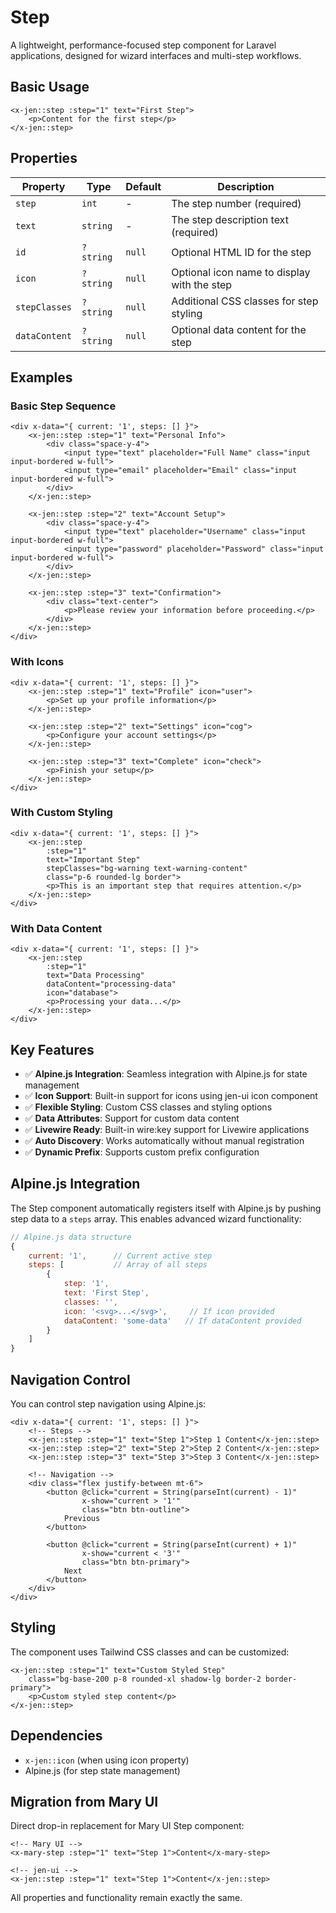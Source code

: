 # Step

A lightweight, performance-focused step component for Laravel applications, designed for wizard interfaces and multi-step workflows.

## Basic Usage

```blade
<x-jen::step :step="1" text="First Step">
    <p>Content for the first step</p>
</x-jen::step>
```

## Properties

| Property      | Type      | Default | Description                                 |
| ------------- | --------- | ------- | ------------------------------------------- |
| `step`        | `int`     | -       | The step number (required)                  |
| `text`        | `string`  | -       | The step description text (required)        |
| `id`          | `?string` | `null`  | Optional HTML ID for the step               |
| `icon`        | `?string` | `null`  | Optional icon name to display with the step |
| `stepClasses` | `?string` | `null`  | Additional CSS classes for step styling     |
| `dataContent` | `?string` | `null`  | Optional data content for the step          |

## Examples

### Basic Step Sequence

```blade
<div x-data="{ current: '1', steps: [] }">
    <x-jen::step :step="1" text="Personal Info">
        <div class="space-y-4">
            <input type="text" placeholder="Full Name" class="input input-bordered w-full">
            <input type="email" placeholder="Email" class="input input-bordered w-full">
        </div>
    </x-jen::step>

    <x-jen::step :step="2" text="Account Setup">
        <div class="space-y-4">
            <input type="text" placeholder="Username" class="input input-bordered w-full">
            <input type="password" placeholder="Password" class="input input-bordered w-full">
        </div>
    </x-jen::step>

    <x-jen::step :step="3" text="Confirmation">
        <div class="text-center">
            <p>Please review your information before proceeding.</p>
        </div>
    </x-jen::step>
</div>
```

### With Icons

```blade
<div x-data="{ current: '1', steps: [] }">
    <x-jen::step :step="1" text="Profile" icon="user">
        <p>Set up your profile information</p>
    </x-jen::step>

    <x-jen::step :step="2" text="Settings" icon="cog">
        <p>Configure your account settings</p>
    </x-jen::step>

    <x-jen::step :step="3" text="Complete" icon="check">
        <p>Finish your setup</p>
    </x-jen::step>
</div>
```

### With Custom Styling

```blade
<div x-data="{ current: '1', steps: [] }">
    <x-jen::step
        :step="1"
        text="Important Step"
        stepClasses="bg-warning text-warning-content"
        class="p-6 rounded-lg border">
        <p>This is an important step that requires attention.</p>
    </x-jen::step>
</div>
```

### With Data Content

```blade
<div x-data="{ current: '1', steps: [] }">
    <x-jen::step
        :step="1"
        text="Data Processing"
        dataContent="processing-data"
        icon="database">
        <p>Processing your data...</p>
    </x-jen::step>
</div>
```

## Key Features

-   ✅ **Alpine.js Integration**: Seamless integration with Alpine.js for state management
-   ✅ **Icon Support**: Built-in support for icons using jen-ui icon component
-   ✅ **Flexible Styling**: Custom CSS classes and styling options
-   ✅ **Data Attributes**: Support for custom data content
-   ✅ **Livewire Ready**: Built-in wire:key support for Livewire applications
-   ✅ **Auto Discovery**: Works automatically without manual registration
-   ✅ **Dynamic Prefix**: Supports custom prefix configuration

## Alpine.js Integration

The Step component automatically registers itself with Alpine.js by pushing step data to a `steps` array. This enables advanced wizard functionality:

```javascript
// Alpine.js data structure
{
    current: '1',      // Current active step
    steps: [           // Array of all steps
        {
            step: '1',
            text: 'First Step',
            classes: '',
            icon: '<svg>...</svg>',     // If icon provided
            dataContent: 'some-data'   // If dataContent provided
        }
    ]
}
```

## Navigation Control

You can control step navigation using Alpine.js:

```blade
<div x-data="{ current: '1', steps: [] }">
    <!-- Steps -->
    <x-jen::step :step="1" text="Step 1">Step 1 Content</x-jen::step>
    <x-jen::step :step="2" text="Step 2">Step 2 Content</x-jen::step>
    <x-jen::step :step="3" text="Step 3">Step 3 Content</x-jen::step>

    <!-- Navigation -->
    <div class="flex justify-between mt-6">
        <button @click="current = String(parseInt(current) - 1)"
                x-show="current > '1'"
                class="btn btn-outline">
            Previous
        </button>

        <button @click="current = String(parseInt(current) + 1)"
                x-show="current < '3'"
                class="btn btn-primary">
            Next
        </button>
    </div>
</div>
```

## Styling

The component uses Tailwind CSS classes and can be customized:

```blade
<x-jen::step :step="1" text="Custom Styled Step"
    class="bg-base-200 p-8 rounded-xl shadow-lg border-2 border-primary">
    <p>Custom styled step content</p>
</x-jen::step>
```

## Dependencies

-   `x-jen::icon` (when using icon property)
-   Alpine.js (for step state management)

## Migration from Mary UI

Direct drop-in replacement for Mary UI Step component:

```blade
<!-- Mary UI -->
<x-mary-step :step="1" text="Step 1">Content</x-mary-step>

<!-- jen-ui -->
<x-jen::step :step="1" text="Step 1">Content</x-jen::step>
```

All properties and functionality remain exactly the same.
